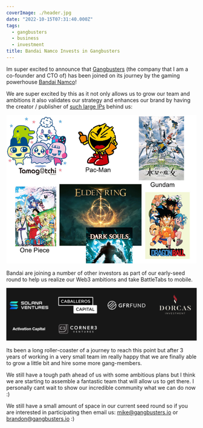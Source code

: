 ```yaml
---
coverImage: ./header.jpg
date: "2022-10-15T07:31:40.000Z"
tags:
  - gangbusters
  - business
  - investment
title: Bandai Namco Invests in Gangbusters
---
```


Im super excited to announce that [Gangbusters](https://www.gangbusters.io/) (the company that I am a co-founder and CTO of) has been joined on its journey by the gaming powerhouse [Bandai Namco](https://021fund.bn-ent.net/en/news/)!

We are super excited by this as it not only allows us to grow our team and ambitions it also validates our strategy and enhances our brand by having the creator / publisher of [such large IPs](https://en.wikipedia.org/wiki/List_of_Bandai_Namco_video_game_franchises) behind us:

[![](./bandi-ips.jpg)](./bandi-ips.jpg)

Bandai are joining a number of other investors as part of our early-seed round to help us realize our Web3 ambitions and take BattleTabs to mobile.

[![](./other-investors.png)](./other-investors.png)

Its been a long roller-coaster of a journey to reach this point but after 3 years of working in a very small team im really happy that we are finally able to grow a little bit and hire some more gang-members.

We still have a tough path ahead of us with some ambitious plans but I think we are starting to assemble a fantastic team that will allow us to get there. I personally cant wait to show our incredible community what we can do now :)

We still have a small amount of space in our current seed round so if you are interested in participating then email us: mike@gangbusters.io or brandon@gangbusters.io :)